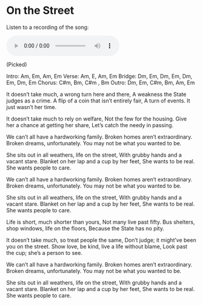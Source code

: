 # On the Street

Listen to a recording of the song:

<audio controls src="/assets/audio/OnTheStreet.wav"></audio>

(Picked)

Intro: Am, Em, Am, Em
Verse: Am, E, Am, Em
Bridge: Dm, Em, Dm, Em, Dm, Em, Dm, Em
Chorus: C#m, Bm, C#m , Bm
Outro: Dm, Em, C#m, Bm, Am, Em

It doesn’t take much, a wrong turn here and there,
A weakness the State judges as a crime.
A flip of a coin that isn’t entirely fair,
A turn of events. It just wasn’t her time.

It doesn’t take much to rely on welfare,
Not the few for the housing.
Give her a chance at getting her share,
Let’s catch the needy in passing.

We can’t all have a hardworking family.
Broken homes aren’t extraordinary.
Broken dreams, unfortunately.
You may not be what you wanted to be.

She sits out in all weathers, life on the street,
With grubby hands and a vacant stare.
Blanket on her lap and a cup by her feet,
She wants to be real. She wants people to care.

We can’t all have a hardworking family.
Broken homes aren’t extraordinary.
Broken dreams, unfortunately.
You may not be what you wanted to be.

She sits out in all weathers, life on the street,
With grubby hands and a vacant stare.
Blanket on her lap and a cup by her feet,
She wants to be real. She wants people to care.

Life is short, much shorter than yours,
Not many live past fifty.
Bus shelters, shop windows, life on the floors,
Because the State has no pity.

It doesn’t take much, so treat people the same,
Don’t judge; it might’ve been you on the street.
Show love, be kind, live a life without blame,
Look past the cup; she’s a person to see.

We can’t all have a hardworking family.
Broken homes aren’t extraordinary.
Broken dreams, unfortunately.
You may not be what you wanted to be.

She sits out in all weathers, life on the street,
With grubby hands and a vacant stare.
Blanket on her lap and a cup by her feet,
She wants to be real. She wants people to care.

&nbsp;
